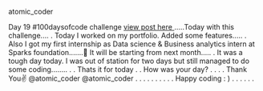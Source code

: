 atomic_coder

Day 19 #100daysofcode challenge [ view post here ](https://www.instagram.com/p/CMz8Nq9ptMS/ "Goto Day19 post")
.....Today with this challenge....
.
Today I worked on my portfolio. Added some features.....
.
Also I got my first internship as Data science & Business analytics intern at Sparks foundation.......🥳
It will be starting from next month.....
.
It was a tough day today. I was out of station for two days but still managed to do some coding........
.
.
Thats it for today
.
.
How was your day?
.
.
.
.
Thank You✌️
@atomic_coder
@atomic_coder
.
.
.
.
.
.
.
.
.
.
Happy coding : )
.
.
.
.
.
.
